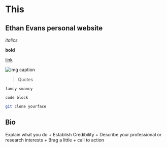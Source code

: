 # This 
## Ethan Evans personal website

*italics* 

**bold** 

[link](google.com) 

![img caption](img/path.jpg) 

> Quotes 

`fancy smancy` 

```
code block 

```


```bash 
git clone yourface

```


## Bio 
Explain what you do + Establish Credibility + Describe your professional or research interests + Brag a little + call to action

